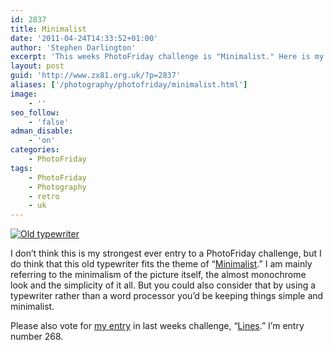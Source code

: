 ```yaml
---
id: 2837
title: Minimalist
date: '2011-04-24T14:33:52+01:00'
author: 'Stephen Darlington'
excerpt: 'This weeks PhotoFriday challenge is "Minimalist." Here is my entry.'
layout: post
guid: 'http://www.zx81.org.uk/?p=2837'
aliases: ['/photography/photofriday/minimalist.html']
image:
    - ''
seo_follow:
    - 'false'
adman_disable:
    - 'on'
categories:
    - PhotoFriday
tags:
    - PhotoFriday
    - Photography
    - retro
    - uk
---
```


[![Old typewriter](https://i0.wp.com/farm6.static.flickr.com/5057/5481870217_a72d7af541.jpg?resize=500%2C500)](http://www.flickr.com/photos/stephendarlington/5481870217/ "Old typewriter by stephendarlington, on Flickr")

I don’t think this is my strongest ever entry to a PhotoFriday challenge, but I do think that this old typewriter fits the theme of “[Minimalist](http://www.photofriday.com/archives/challenge/001077.php).” I am mainly referring to the minimalism of the picture itself, the almost monochrome look and the simplicity of it all. But you could also consider that by using a typewriter rather than a word processor you’d be keeping things simple and minimalist.

Please also vote for [my entry](/photography/photofriday/lines.html) in last weeks challenge, “[Lines](http://www.photofriday.com/linkviewer.php?id=1075).” I’m entry number 268.